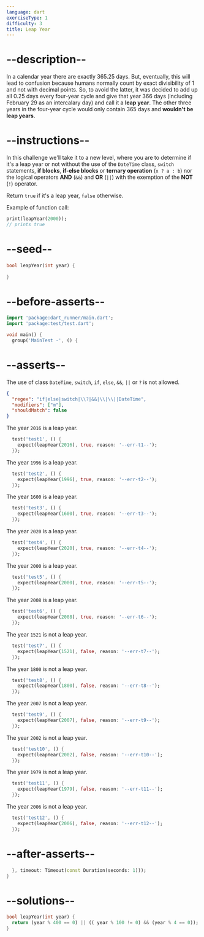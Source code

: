 ```yaml
---
language: dart
exerciseType: 1
difficulty: 3
title: Leap Year
---
```


# --description--

In a calendar year there are exactly 365.25 days. But, eventually, this will lead to confusion because humans normally count by exact divisibility of 1 and not with decimal points. So, to avoid the latter, it was decided to add up all 0.25 days every four-year cycle and give that year 366 days (including February 29 as an intercalary day) and call it a __leap year__. The other three years in the four-year cycle would only contain 365 days and __wouldn't be leap years__.

# --instructions--

In this challenge we'll take it to a new level, where you are to determine if it's a leap year or not without the use of the `DateTime` class, `switch` statements, __if blocks__, __if-else blocks__ or __ternary operation__ (`x ? a : b`) nor the logical operators __AND__ (`&&`) and __OR__ (`||`) with the exemption of the __NOT__ (`!`) operator.

Return `true` if it's a leap year, `false` otherwise.

Example of function call:
```dart
print(leapYear(2000));
// prints true
```



# --seed--

```dart
bool leapYear(int year) {
  
}
```

# --before-asserts--

```dart
import 'package:dart_runner/main.dart';
import 'package:test/test.dart';

void main() {
  group('MainTest -', () {
```

# --asserts--

The use of class `DateTime`, `switch`, `if`, `else`, `&&`, `||` or `?` is not allowed.

```json
{
  "regex": "if|else|switch|\\?|&&|\\|\\||DateTime",
  "modifiers": ["m"],
  "shouldMatch": false
}
```

The year `2016` is a leap year.

```dart
  test('test1', () {
    expect(leapYear(2016), true, reason: '--err-t1--');
  });
```

The year `1996` is a leap year.

```dart
  test('test2', () {
    expect(leapYear(1996), true, reason: '--err-t2--');
  });
```

The year `1600` is a leap year.

```dart
  test('test3', () {
    expect(leapYear(1600), true, reason: '--err-t3--');
  });
```

The year `2020` is a leap year.

```dart
  test('test4', () {
    expect(leapYear(2020), true, reason: '--err-t4--');
  });
```

The year `2000` is a leap year.

```dart
  test('test5', () {
    expect(leapYear(2000), true, reason: '--err-t5--');
  });
```

The year `2008` is a leap year.

```dart
  test('test6', () {
    expect(leapYear(2008), true, reason: '--err-t6--');
  });
```

The year `1521` is not a leap year.

```dart
  test('test7', () {
    expect(leapYear(1521), false, reason: '--err-t7--');
  });
```

The year `1800` is not a leap year.

```dart
  test('test8', () {
    expect(leapYear(1800), false, reason: '--err-t8--');
  });
```

The year `2007` is not a leap year.

```dart
  test('test9', () {
    expect(leapYear(2007), false, reason: '--err-t9--');
  });
```

The year `2002` is not a leap year.

```dart
  test('test10', () {
    expect(leapYear(2002), false, reason: '--err-t10--');
  });
```

The year `1979` is not a leap year.

```dart
  test('test11', () {
    expect(leapYear(1979), false, reason: '--err-t11--');
  });
```

The year `2006` is not a leap year.

```dart
  test('test12', () {
    expect(leapYear(2006), false, reason: '--err-t12--');
  });
```

# --after-asserts--

```dart
  }, timeout: Timeout(const Duration(seconds: 1)));
}
```

# --solutions--

```dart
bool leapYear(int year) {
  return (year % 400 == 0) || (( year % 100 != 0) && (year % 4 == 0));
}
```
